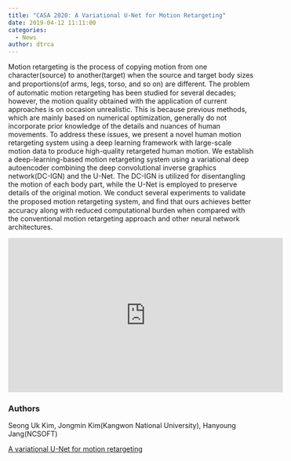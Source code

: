 ```yaml
---
title: "CASA 2020: A Variational U-Net for Motion Retargeting"
date: 2019-04-12 11:11:00
categories:
  - News
author: dtrca
---
```


Motion retargeting is the process of copying motion from one character(source) to another(target) when the source and target body sizes and proportions(of arms, legs, torso, and so on) are diﬀerent. The problem of automatic motion retargeting has been studied for several decades; however, the motion quality obtained with the application of current approaches is on occasion unrealistic. This is because previous methods, which are mainly based on numerical optimization, generally do not incorporate prior knowledge of the details and nuances of human movements. To address these issues, we present a novel human motion retargeting system using a deep learning framework with large-scale motion data to produce high-quality retargeted human motion. We establish a deep-learning-based motion retargeting system using a variational deep autoencoder combining the deep convolutional inverse graphics network(DC-IGN) and the U-Net. The DC-IGN is utilized for disentangling the motion of each body part, while the U-Net is employed to preserve details of the original motion. We conduct several experiments to validate the proposed motion retargeting system, and ﬁnd that ours achieves better accuracy along with reduced computational burden when compared with the conventional motion retargeting approach and other neural network architectures.


<iframe width="560" height="315" src="https://www.youtube.com/embed/Kv2ayFELxHg" frameborder="0" allow="accelerometer; autoplay; encrypted-media; gyroscope; picture-in-picture" allowfullscreen></iframe><br>

### Authors

Seong Uk Kim, Jongmin Kim(Kangwon National University), Hanyoung Jang(NCSOFT)

[A variational U-Net for motion retargeting](../_papers/CAVW_A_Variational_U_Net_for_Motion_Retargeting.pdf)